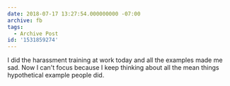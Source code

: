 ```yaml
---
date: 2018-07-17 13:27:54.000000000 -07:00
archive: fb
tags: 
  - Archive Post
id: '1531859274'
---
```


I did the harassment training at work today and all the examples made me sad. Now I can't focus because I keep thinking about all the mean things hypothetical example people did.
